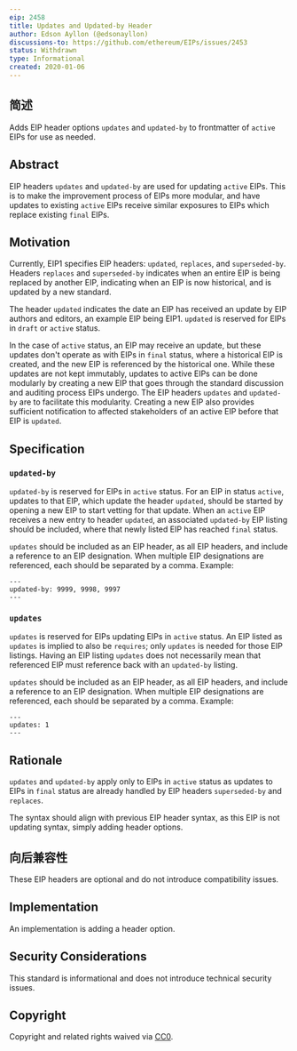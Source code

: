 ```yaml
---
eip: 2458
title: Updates and Updated-by Header
author: Edson Ayllon (@edsonayllon)
discussions-to: https://github.com/ethereum/EIPs/issues/2453
status: Withdrawn
type: Informational
created: 2020-01-06
---
```


## 简述

Adds EIP header options `updates` and `updated-by` to frontmatter of `active` EIPs for use as needed.

## Abstract

EIP headers `updates` and `updated-by` are used for updating `active` EIPs. This is to make the improvement process of EIPs more modular, and have updates to existing `active` EIPs receive similar exposures to EIPs which replace existing `final` EIPs.

## Motivation

Currently, EIP1 specifies EIP headers: `updated`, `replaces`, and `superseded-by`. Headers `replaces` and `superseded-by` indicates when an entire EIP is being replaced by another EIP, indicating when an EIP is now historical, and is updated by a new standard.

The header `updated` indicates the date an EIP has received an update by EIP authors and editors, an example EIP being EIP1. `updated` is reserved for EIPs in `draft` or `active` status.

In the case of `active` status, an EIP may receive an update, but these updates don't operate as with EIPs in `final` status, where a historical EIP is created, and the new EIP is referenced by the historical one. While these updates are not kept immutably, updates to active EIPs can be done modularly by creating a new EIP that goes through the standard discussion and auditing process EIPs undergo. The EIP headers `updates` and `updated-by` are to facilitate this modularity. Creating a new EIP also provides sufficient notification to affected stakeholders of an active EIP before that EIP is `updated`.

## Specification

### `updated-by`

`updated-by` is reserved for EIPs in `active` status. For an EIP in status `active`, updates to that EIP, which update the header `updated`, should be started by opening a new EIP to start vetting for that update. When an `active` EIP receives a new entry to header `updated`, an associated `updated-by` EIP listing should be included, where that newly listed EIP has reached `final` status.

`updates` should be included as an EIP header, as all EIP headers, and include a reference to an EIP designation. When multiple EIP designations are referenced, each should be separated by a comma. Example:

```
---
updated-by: 9999, 9998, 9997
---
```

### `updates`

`updates` is reserved for EIPs updating EIPs in `active` status. An EIP listed as `updates` is implied to also be `requires`; only `updates` is needed for those EIP listings. Having an EIP listing `updates` does not necessarily mean that referenced EIP must reference back with an `updated-by` listing.

`updates` should be included as an EIP header, as all EIP headers, and include a reference to an EIP designation. When multiple EIP designations are referenced, each should be separated by a comma. Example:

```
---
updates: 1
---
```

## Rationale

`updates` and `updated-by` apply only to EIPs in `active` status as updates to EIPs in `final` status are already handled by EIP headers `superseded-by` and `replaces`.

The syntax should align with previous EIP header syntax, as this EIP is not updating syntax, simply adding header options.

## 向后兼容性

These EIP headers are optional and do not introduce compatibility issues.


## Implementation

An implementation is adding a header option.

## Security Considerations

This standard is informational and does not introduce technical security issues.

## Copyright
Copyright and related rights waived via [CC0](../LICENSE.md).


